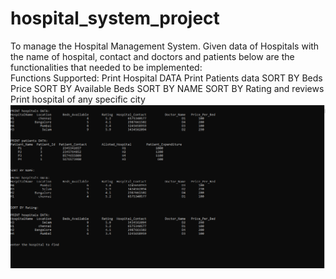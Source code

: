 # hospital_system_project
To manage the Hospital Management System. Given data of Hospitals with the name of hospital, contact and doctors and patients below are the functionalities that needed to be implemented:  
Functions Supported: 
Print Hospital DATA 
Print Patients data 
SORT BY Beds Price
SORT BY Available Beds 
SORT BY NAME 
SORT BY Rating and reviews 
Print hospital of any specific city
![](hospital1.png)
